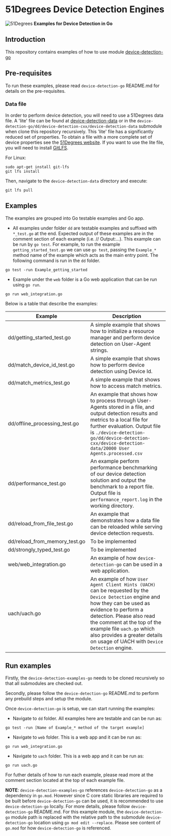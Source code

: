 # 51Degrees Device Detection Engines

![51Degrees](https://51degrees.com/DesktopModules/FiftyOne/Distributor/Logo.ashx?utm_source=github&utm_medium=repository&utm_content=readme_main&utm_campaign=go-open-source "Data rewards the curious") **Examples for Device Detection in Go**

## Introduction

This repository contains examples of how to use module [device-detection-go](https://github.com/51degrees/device-detection-go)

## Pre-requisites

To run these examples, please read `device-detection-go` README.md for details on the pre-requisites.

### Data file

In order to perform device detection, you will need to use a 51Degrees data file. 
A 'lite' file can be found at [device-detection-data](https://github.com/51degrees/device-detection-data) or in the `device-detection-go/dd/device-detection-cxx/device-detection-data` submodule when clone this repository recursively.
This 'lite' file has a significantly reduced set of properties. To obtain a 
file with a more complete set of device properties see the 
[51Degrees website](https://51degrees.com/pricing). 
If you want to use the lite file, you will need to install [GitLFS](https://git-lfs.github.com/).

For Linux:
```
sudo apt-get install git-lfs
git lfs install
```

Then, navigate to the `device-detection-data` directory and execute:

```
git lfs pull
```

## Examples
The examples are grouped into Go testable examples and Go app.
- All examples under folder `dd` are testable examples and suffixed with `*_test.go` at the end. Expected output of these examples are in the comment section of each example (i.e.  // Output:...). This example can be run by `go test`. For example, to run the example `getting_started_test.go` we can use `go test`, passing the `Example_*` method name of the example which acts as the main entry point. The following command is run in the `dd` folder.
```
go test -run Example_getting_started
```
- Example under the `web` folder is a Go web application that can be run using `go run`.
```
go run web_integration.go
```

Below is a table that describe the examples:

|Example|Description|
|-------|-----------|
|dd/getting_started_test.go|A simple example that shows how to initialize a resource manager and perform device detection on User-Agent strings.|
|dd/match_device_id_test.go|A simple example that shows how to perform device detection using Device Id.|
|dd/match_metrics_test.go|A simple example that shows how to access match metrics.|
|dd/offline_processing_test.go|An example that shows how to process through User-Agents stored in a file, and output detection results and metrics to a local file for further evaluation. Output file is `./device-detection-go/dd/device-detection-cxx/device-detection-data/20000 User Agents.processed.csv`|
|dd/performance_test.go|An example perform performance benchmarking of our device detection solution and output the benchmark to a report file. Output file is `performance_report.log` in the working directory.|
|dd/reload_from_file_test.go|An example that demonstrates how a data file can be reloaded while serving device detection requests.|
|dd/reload_from_memory_test.go|To be implemented|
|dd/strongly_typed_test.go|To be implemented|
|web/web_integration.go|An example of how `device-detection-go` can be used in a web application.|
|uach/uach.go|An example of how `User Agent Client Hints (UACH)` can be requested by the `Device Detection` engine and how they can be used as evidence to perform a detection. Please also read the comment at the top of the example file `uach.go` which also provides a greater details on usage of UACH with `Device Detection` engine.|

## Run examples

Firstly, the `device-detection-examples-go` needs to be cloned recursively so that all submodules are checked out.

Secondly, please follow the `device-detection-go` README.md to perform any prebuild steps and setup the module.

Once `device-detection-go` is setup, we can start running the examples:
- Navigate to `dd` folder. All examples here are testable and can be run as:
```
go test -run [Name of Example_* method of the target example]
```
- Navigate to `web` folder. This is a web app and it can be run as:
```
go run web_integration.go
```
- Navigate to `uach` folder. This is a web app and it can be run as:
```
go run uach.go
```

For futher details of how to run each example, please read more at the comment section located at the top of each example file.

**NOTE**: `device-detection-examples-go` references `device-detection-go` as a dependency in `go.mod`. However since C core static libraries are required to be built before `device-detection-go` can be used, it is recommended to use `device-detection-go` locally. For more details, please follow `device-detection-go` README.md. For this example module, the `device-detection-go` module path is replaced with the relative path to the submodule `device-detection-go` location using `go mod edit --replace`. Please see content of `go.mod` for how `device-detection-go` is referenced.